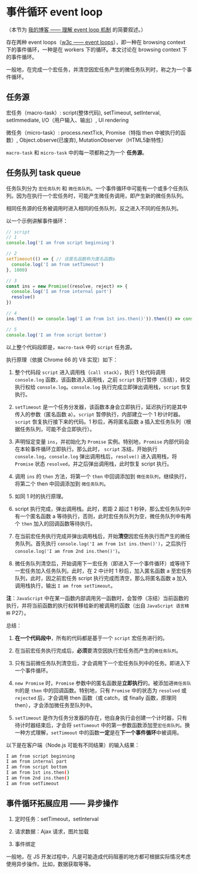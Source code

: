 # 事件循环 event loop

（本节为 [我的博客 —— 理解 event loop 机制][event-loop-blog] 的简要叙述。）

存在两种 event loops（[w3c —— event loops]），即一种在 browsing context 下的事件循环，一种是在 workers 下的循环。本文讨论在 browsing context 下的事件循环。

一般地，在完成一个宏任务，并清空因宏任务产生的微任务队列时，称之为一个事件循环。

## 任务源

宏任务（macro-task）: script(整体代码), setTimeout, setInterval, setImmediate, I/O（用户输入、输出）, UI rendering

微任务（micro-task）: process.nextTick, Promise（特指 then 中被执行的函数）, Object.observe(已废弃), MutationObserver（HTML5新特性）

`macro-task` 和 `micro-task` 中的每一项都称之为一个 **任务源**。

## 任务队列 task queue

任务队列分为 `宏任务队列` 和 `微任务队列`。一个事件循环中可能有一个或多个任务队列。因为在执行一个宏任务时，可能产生微任务调用，即产生新的微任务队列。

相同任务源的任务被调用时进入相同的任务队列，反之进入不同的任务队列。

以一个示例讲解事件循环：

```js
// script
// 1
console.log('I am from script beginning')

// 2
setTimeout(() => { // 该匿名函数称为匿名函数a
  console.log('I am from setTimeout')
}, 1000)

// 3
const ins = new Promise((resolve, reject) => {
  console.log('I am from internal part')
  resolve()
})

// 4
ins.then(() => console.log('I am from 1st ins.then()')).then(() => console.log('I am from 2nd ins.then()'))

// 5
console.log('I am from script bottom')
```

以上整个代码段即是，`macro-task` 中的 `script` 任务源。

执行原理（依据 Chrome 66 的 V8 实现）如下：

1. 整个代码段 `script` 进入调用栈（`call stack`），执行 1 处代码调用 `console.log` 函数，该函数进入调用栈，之前 `script` 执行暂停（冻结），转交执行权给 `console.log`。`console.log` 执行完成立即弹出调用栈，`script` 恢复执行。

2. `setTimeout` 是一个任务分发器，该函数本身会立即执行，延迟执行的是其中传入的参数（匿名函数 a）。`script` 暂停执行，内部建立一个 1 秒计时器。`script` 恢复执行接下来的代码。1 秒后，再将匿名函数 a 插入宏任务队列（根据任务队列，可能不会立即执行）。

3. 声明恒定变量 `ins`，并初始化为 `Promise` 实例。特别地，`Promise` 内部代码会在本轮事件循环立即执行。那么此时， `script` 冻结，开始执行 `console.log`，`console.log` 弹出调用栈后，`resolve()` 进入调用栈，将 `Promise` 状态 `resolved`，并之后弹出调用栈，此时恢复 script 执行。

4. 调用 `ins` 的 `then` 方法，将第一个 `then` 中回调添加到 `微任务队列`，继续执行，将第二个 then 中回调添加到 `微任务队列`。

5. 如同 1 时的执行原理。

6. script 执行完成，弹出调用栈。此时，若距 2 超过 1 秒钟，那么宏任务队列中有一个匿名函数 a 等待执行，否则，此时宏任务队列为空，微任务队列中有两个 `then` 加入的回调函数等待执行。

7. 在当前宏任务执行完成并弹出调用栈后，开始**清空**因宏任务执行而产生的微任务队列。首先执行 `console.log('I am from 1st ins.then()')`，之后执行 `console.log('I am from 2nd ins.then()')`。

8. 微任务队列清空后，开始调用下一宏任务（即进入下一个事件循环）或等待下一宏任务加入任务队列。此时，在 2 中计时 1 秒后，加入匿名函数 a 至宏任务队列，此时，因之前宏任务 script 执行完成而清空，那么将匿名函数 a 加入调用栈执行，输出 `I am from setTimeout`。

**注**：`JavaScript` 中在某一函数内部调用另一函数时，会暂停（冻结）当前函数的执行，并将当前函数的执行权转移给新的被调用的函数（出自 `JavaScript 语言精粹` P27）。

总结：

1. **在一个代码段中**，所有的代码都是基于一个 `script` 宏任务进行的。

2. 在当前宏任务执行完成后，**必须**要清空因执行宏任务而产生的`微任务队列`。

3. 只有当前微任务队列清空后，才会调用下一个宏任务队列中的任务。即进入下一个事件循环。

4. `new Promise` 时，`Promise` 参数中的匿名函数是**立即执行**的。被添加进`微任务队列`的是 `then` 中的回调函数。特别地，只有 `Promise` 中的状态为 `resolved` 或 `rejected` 后，才会调用 then 函数（或 catch，或 finally 函数，原理同 then），才会添加微任务至队列中。

5. `setTimeout` 是作为任务分发器的存在，他自身执行会创建一个计时器，只有待计时器结束后，才会将 `setTimeout` 中的第一参数函数添加至`宏任务队列`。换一种方式理解，`setTimeout` 中的函数**一定**是在**下一个事件循环**中被调用。

以下是在客户端（Node.js 可能有不同结果）的输入结果：

```bash
I am from script beginning
I am from internal part
I am from script bottom
I am from 1st ins.then()
I am from 2nd ins.then()
I am from setTimeout
```

## 事件循环拓展应用 —— 异步操作

1. 定时任务：setTimeout，setInterval

2. 请求数据：Ajax 请求，图片加载

3. 事件绑定

一般地，在 JS 开发过程中，凡是可能造成代码阻塞的地方都可根据实际情况考虑使用异步操作。比如，数据获取等等。

[event-loop-blog]:https://lbwa.github.io/2018/03/08/Event-loop/

[w3c —— event loops]:https://www.w3.org/TR/html5/webappapis.html#event-loop
